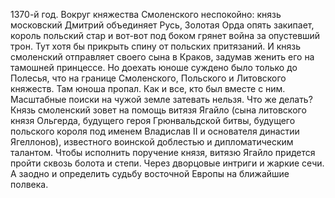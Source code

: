 <!--2016-11-26 21:20:15-->
1370-й год. Вокруг княжества Смоленского неспокойно: князь московский Дмитрий объединяет Русь, Золотая Орда опять закипает, король польский стар и вот-вот под боком грянет война за опустевший трон. Тут хотя бы прикрыть спину от польских притязаний. И князь смоленский отправляет своего сына в Краков, задумав женить его на тамошней принцессе. Но доехать юноше суждено было только до Полесья, что на границе Смоленского, Польского и Литовского княжеств. Там юноша пропал. Как и все, кто был вместе с ним. Масштабные поиски на чужой земле затевать нельзя. Что же делать? Князь смоленский зовет на помощь витязя Ягайло (сына литовского князя Ольгерда, будущего героя Грюнвальдской битвы, будущего польского короля под именем Владислав II и основателя династии Ягеллонов), известного воинской доблестью и дипломатическим талантом.
    Чтобы исполнить поручение князя, витязю Ягайло придется пройти сквозь болота и степи. Через дворцовые интриги и жаркие сечи. А заодно и определить судьбу восточной Европы на ближайшие полвека.